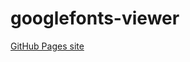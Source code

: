 # googlefonts-viewer
<a href="https://tnakashimaewmjapan.github.io/googlefonts-viewer/" target="_blank">GitHub Pages site</a>